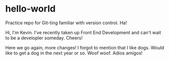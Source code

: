 # hello-world
Practice repo for Git-ting familiar with version control. Ha!

Hi, I'm Kevin.  I've recently taken up Front End Development and can't wait to be a developler someday.  Cheers!

Here we go again, more changes!  I forgot to mention that I like dogs.  Would like to get a dog in the next year or so.  Woof woof. Adios amigos!
